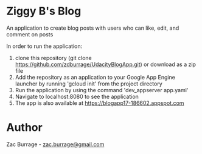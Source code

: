 # Ziggy B's Blog
An application to create blog posts with users who can like, edit, and comment on posts

In order to run the application:

1. clone this repository (git clone https://github.com/zdburrage/UdacityBlogApp.git) or download as a zip file
2. Add the repository as an application to your Google App Engine launcher by running 'gcloud init' from the project directory
3. Run the application by using the command 'dev_appserver app.yaml'
4. Navigate to localhost:8080 to see the application
5. The app is also available at https://blogapp17-186602.appspot.com

# Author
Zac Burrage - 
zac.burrage@gmail.com
